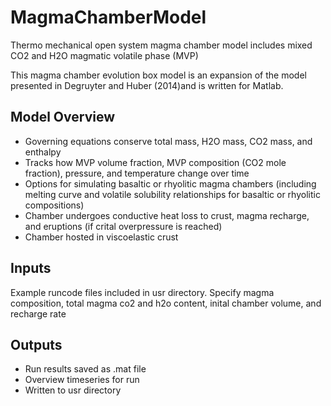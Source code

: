 # MagmaChamberModel

Thermo mechanical open system magma chamber model includes mixed CO2 and H2O magmatic volatile phase (MVP)

This magma chamber evolution box model is an expansion of the model presented in Degruyter and Huber (2014)and is written for Matlab.
## Model Overview
  - Governing equations conserve total mass, H2O mass, CO2 mass, and enthalpy
  - Tracks how MVP volume fraction, MVP composition (CO2 mole fraction), pressure, and temperature change over time
  - Options for simulating basaltic or rhyolitic magma chambers (including melting curve and volatile solubility relationships for basaltic or rhyolitic compositions)
  - Chamber undergoes conductive heat loss to crust, magma recharge, and eruptions (if crital overpressure is reached)
  - Chamber hosted in viscoelastic crust

## Inputs
Example runcode files included in usr directory. Specify  magma composition, total magma co2 and h2o content, inital chamber volume, and recharge rate

## Outputs 
- Run results saved as .mat file
- Overview timeseries for run
- Written to usr directory
  
